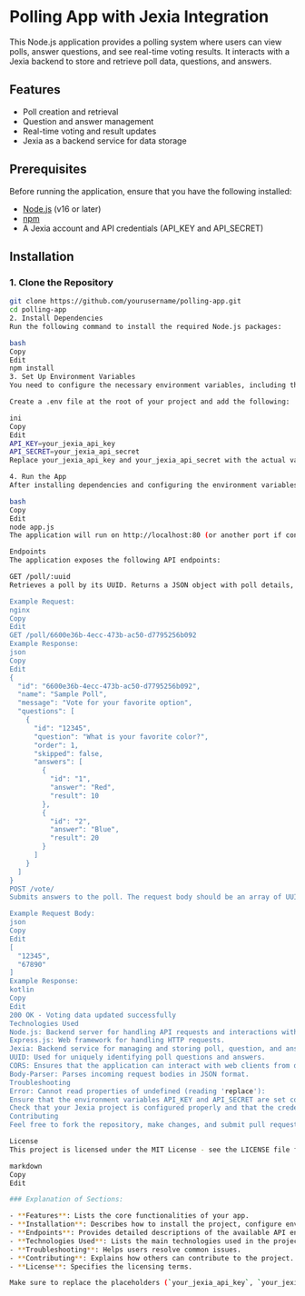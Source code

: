 # Polling App with Jexia Integration

This Node.js application provides a polling system where users can view polls, answer questions, and see real-time voting results. It interacts with a Jexia backend to store and retrieve poll data, questions, and answers.

## Features
- Poll creation and retrieval
- Question and answer management
- Real-time voting and result updates
- Jexia as a backend service for data storage

## Prerequisites

Before running the application, ensure that you have the following installed:

- [Node.js](https://nodejs.org/) (v16 or later)
- [npm](https://www.npmjs.com/)
- A Jexia account and API credentials (API_KEY and API_SECRET)

## Installation

### 1. Clone the Repository

```bash
git clone https://github.com/yourusername/polling-app.git
cd polling-app
2. Install Dependencies
Run the following command to install the required Node.js packages:

bash
Copy
Edit
npm install
3. Set Up Environment Variables
You need to configure the necessary environment variables, including the API_KEY and API_SECRET for Jexia.

Create a .env file at the root of your project and add the following:

ini
Copy
Edit
API_KEY=your_jexia_api_key
API_SECRET=your_jexia_api_secret
Replace your_jexia_api_key and your_jexia_api_secret with the actual values from your Jexia project.

4. Run the App
After installing dependencies and configuring the environment variables, start the application with the following command:

bash
Copy
Edit
node app.js
The application will run on http://localhost:80 (or another port if configured).

Endpoints
The application exposes the following API endpoints:

GET /poll/:uuid
Retrieves a poll by its UUID. Returns a JSON object with poll details, including the poll's name, message, and associated questions and answers.

Example Request:
nginx
Copy
Edit
GET /poll/6600e36b-4ecc-473b-ac50-d7795256b092
Example Response:
json
Copy
Edit
{
  "id": "6600e36b-4ecc-473b-ac50-d7795256b092",
  "name": "Sample Poll",
  "message": "Vote for your favorite option",
  "questions": [
    {
      "id": "12345",
      "question": "What is your favorite color?",
      "order": 1,
      "skipped": false,
      "answers": [
        {
          "id": "1",
          "answer": "Red",
          "result": 10
        },
        {
          "id": "2",
          "answer": "Blue",
          "result": 20
        }
      ]
    }
  ]
}
POST /vote/
Submits answers to the poll. The request body should be an array of UUIDs of the answers the user selected.

Example Request Body:
json
Copy
Edit
[
  "12345",
  "67890"
]
Example Response:
kotlin
Copy
Edit
200 OK - Voting data updated successfully
Technologies Used
Node.js: Backend server for handling API requests and interactions with Jexia.
Express.js: Web framework for handling HTTP requests.
Jexia: Backend service for managing and storing poll, question, and answer data.
UUID: Used for uniquely identifying poll questions and answers.
CORS: Ensures that the application can interact with web clients from different domains.
Body-Parser: Parses incoming request bodies in JSON format.
Troubleshooting
Error: Cannot read properties of undefined (reading 'replace'):
Ensure that the environment variables API_KEY and API_SECRET are set correctly.
Check that your Jexia project is configured properly and that the credentials are valid.
Contributing
Feel free to fork the repository, make changes, and submit pull requests. Ensure you write tests and follow the project's coding standards.

License
This project is licensed under the MIT License - see the LICENSE file for details.

markdown
Copy
Edit

### Explanation of Sections:

- **Features**: Lists the core functionalities of your app.
- **Installation**: Describes how to install the project, configure environment variables, and run the app.
- **Endpoints**: Provides detailed descriptions of the available API endpoints with example requests and responses.
- **Technologies Used**: Lists the main technologies used in the project.
- **Troubleshooting**: Helps users resolve common issues.
- **Contributing**: Explains how others can contribute to the project.
- **License**: Specifies the licensing terms.

Make sure to replace the placeholders (`your_jexia_api_key`, `your_jexia_api_secret`) with your actual Jex
